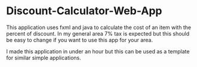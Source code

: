 # Discount-Calculator-Web-App
This application uses fxml and java to calculate the cost of an item with the percent of discount. 
In my general area 7% tax is expected but this should be easy to change if you want to use this app for your area.

I made this application in under an hour but this can be used as a template for similar simple applications.

